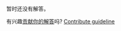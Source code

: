 
暂时还没有解答。

有兴趣[贡献你的解答](https://github.com/BFEdev/BFE.dev-solutions/blob/main/quiz/structuredclone_zh.md)吗? [Contribute guideline](https://github.com/BFEdev/BFE.dev-solutions#how-to-contribute)
